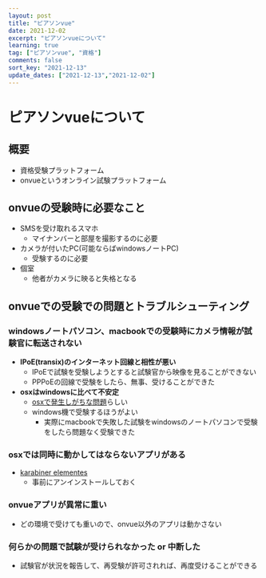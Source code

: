```yaml
---
layout: post
title: "ピアソンvue"
date: 2021-12-02
excerpt: "ピアソンvueについて"
learning: true
tag: ["ピアソンvue", "資格"]
comments: false
sort_key: "2021-12-13"
update_dates: ["2021-12-13","2021-12-02"]
---
```


# ピアソンvueについて

## 概要
 - 資格受験プラットフォーム
 - onvueというオンライン試験プラットフォーム

## onvueの受験時に必要なこと
 - SMSを受け取れるスマホ
   - マイナンバーと部屋を撮影するのに必要
 - カメラが付いたPC(可能ならばwindowsノートPC)
   - 受験するのに必要
 - 個室
   - 他者がカメラに映ると失格となる

## onvueでの受験での問題とトラブルシューティング

### windowsノートパソコン、macbookでの受験時にカメラ情報が試験官に転送されない
 - **IPoE(transix)のインターネット回線と相性が悪い**  
   - IPoEで試験を受験しようとすると試験官から映像を見ることができない
   - PPPoEの回線で受験をしたら、無事、受けることができた
 - **osxはwindowsに比べて不安定**  
   - [osxで発生しがちな問題](https://www.reddit.com/r/Splunk/comments/cu37gq/pearson_vue_onvue_online_proctoring_software/)らしい
   - windows機で受験するほうがよい
	 - 実際にmacbookで失敗した試験をwindowsのノートパソコンで受験をしたら問題なく受験できた

### osxでは同時に動かしてはならないアプリがある
 - [karabiner elementes](https://dev.classmethod.jp/articles/try-onvue-exam-at-home/)
   - 事前にアンインストールしておく

### onvueアプリが異常に重い
 - どの環境で受けても重いので、onvue以外のアプリは動かさない

### 何らかの問題で試験が受けられなかった or 中断した
 - 試験官が状況を報告して、再受験が許可されれば、再度受けることができる
